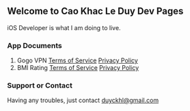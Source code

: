 ## Welcome to Cao Khac Le Duy Dev Pages

iOS Developer is what I am doing to live.

### App Documents
1. Gogo VPN
[Terms of Service](/gogoVPN/tos.html)
[Privacy Policy](privacy.html)
2. BMI Rating
[Terms of Service](/gogoVPN/tos.html)
[Privacy Policy](privacy.html)


### Support or Contact

Having any troubles, just contact [duyckhl@gmail.com](url)
